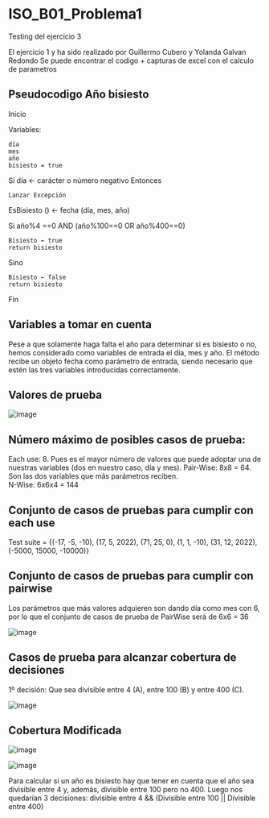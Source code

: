 # ISO_B01_Problema1
Testing del ejercicio 3

El ejercicio 1 y ha sido realizado por Guillermo Cubero y Yolanda Galvan Redondo 
Se puede encontrar el codigo +  capturas de excel con el calculo de parametros 

## Pseudocodigo Año bisiesto

Inicio

Variables: 

	día
	mes
	año
	bisiesto = true
	
Si día ← carácter o número negativo Entonces

	Lanzar Excepción
EsBisiesto () ← fecha (día, mes, año)

Si año%4 ==0 AND (año%100==0 OR año%400==0)

	Bisiesto ← true
	return bisiesto
Sino

	Bisiesto ← false
	return bisiesto
	
Fin
  
## Variables a tomar en cuenta
Pese a que solamente haga falta el año para determinar si es bisiesto o no, hemos considerado como variables de entrada el día, mes y año. El método recibe un objeto fecha como parámetro de entrada, siendo necesario que estén las tres variables introducidas correctamente.

## Valores de prueba

![image](https://user-images.githubusercontent.com/91546381/209236311-dff78b4b-02c1-46f9-bab4-76b36ceb9281.png)

## Número máximo de posibles casos de prueba:
Each use: 8. Pues es el mayor número de valores que puede adoptar una de nuestras variables (dos en nuestro caso, día y mes).
Pair-Wise: 8x8 = 64. Son las dos variables que más parámetros reciben.	
N-Wise: 6x6x4 = 144

## Conjunto de casos de pruebas para cumplir con each use
Test suite = {(-17, -5, -10), (17, 5, 2022), (71, 25, 0), (1, 1, -10), (31, 12, 2022), (-5000, 15000, -10000)}

## Conjunto de casos de pruebas para cumplir con pairwise
Los parámetros que más valores adquieren son dando día como mes con 6, por lo que el conjunto de casos de prueba de PairWise será de 6x6 = 36

![image](https://user-images.githubusercontent.com/91546381/209236946-b5ae4763-b816-447f-85be-fb39f1007ecb.png)


## Casos de prueba para alcanzar cobertura de decisiones
1º decisión: Que sea divisible entre 4 (A), entre 100 (B) y entre 400 (C).

![image](https://user-images.githubusercontent.com/91546381/209237062-e2c2ee10-a454-4b92-a8ac-342ba5ab3f6a.png)

## Cobertura Modificada

![image](https://user-images.githubusercontent.com/91546381/209237133-4805cf6f-11f8-4c88-bce6-8fdd99f453a2.png)

![image](https://user-images.githubusercontent.com/91546381/209237147-c04a7189-c173-4d6d-91e6-19a17e3260cd.png)

Para calcular si un año es bisiesto hay que tener en cuenta que el año sea divisible entre 4 y, además, divisible entre 100 pero no 400. Luego nos quedarían 3 decisiones: divisible entre 4 && (Divisible entre 100 || Divisible entre 400)

